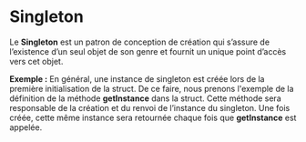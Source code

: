 # Singleton

Le **Singleton** est un patron de conception de création qui s’assure de l’existence d’un seul objet de son genre et fournit un unique point d’accès vers cet objet.

**Exemple :** En général, une instance de singleton est créée lors de la première initialisation de la struct. De ce faire, nous prenons l'exemple de la définition de la méthode **getInstance** dans la struct. Cette méthode sera responsable de la création et du renvoi de l’instance du singleton. Une fois créée, cette même instance sera retournée chaque fois que **getInstance** est appelée.
